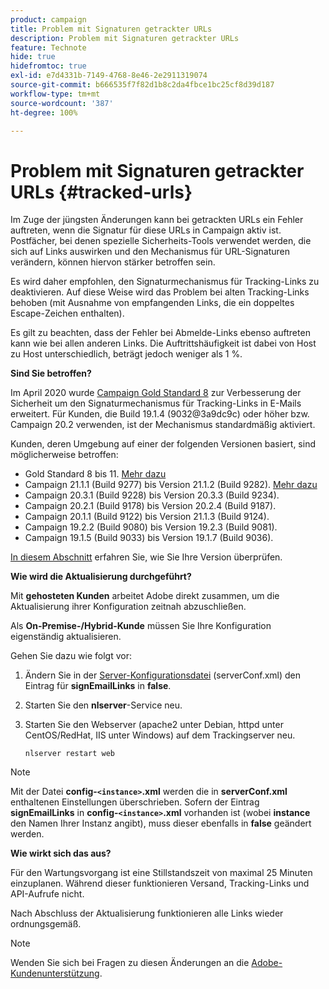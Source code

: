 ```yaml
---
product: campaign
title: Problem mit Signaturen getrackter URLs
description: Problem mit Signaturen getrackter URLs
feature: Technote
hide: true
hidefromtoc: true
exl-id: e7d4331b-7149-4768-8e46-2e2911319074
source-git-commit: b666535f7f82d1b8c2da4fbce1bc25cf8d39d187
workflow-type: tm+mt
source-wordcount: '387'
ht-degree: 100%

---
```


# Problem mit Signaturen getrackter URLs {#tracked-urls}



Im Zuge der jüngsten Änderungen kann bei getrackten URLs ein Fehler auftreten, wenn die Signatur für diese URLs in Campaign aktiv ist. Postfächer, bei denen spezielle Sicherheits-Tools verwendet werden, die sich auf Links auswirken und den Mechanismus für URL-Signaturen verändern, können hiervon stärker betroffen sein.

Es wird daher empfohlen, den Signaturmechanismus für Tracking-Links zu deaktivieren. Auf diese Weise wird das Problem bei alten Tracking-Links behoben (mit Ausnahme von empfangenden Links, die ein doppeltes Escape-Zeichen enthalten).

Es gilt zu beachten, dass der Fehler bei Abmelde-Links ebenso auftreten kann wie bei allen anderen Links. Die Auftrittshäufigkeit ist dabei von Host zu Host unterschiedlich, beträgt jedoch weniger als 1 %.

**Sind Sie betroffen?**

Im April 2020 wurde [Campaign Gold Standard 8](../../rn/using/gold-standard.md#gs8) zur Verbesserung der Sicherheit um den Signaturmechanismus für Tracking-Links in E-Mails erweitert. Für Kunden, die Build 19.1.4 (9032@3a9dc9c) oder höher bzw. Campaign 20.2 verwenden, ist der Mechanismus standardmäßig aktiviert.

Kunden, deren Umgebung auf einer der folgenden Versionen basiert, sind möglicherweise betroffen:

* Gold Standard 8 bis 11. [Mehr dazu](../../rn/using/gold-standard.md#gs-8)
* Campaign 21.1.1 (Build 9277) bis Version 21.1.2 (Build 9282). [Mehr dazu](../../rn/using/latest-release.md)
* Campaign 20.3.1 (Build 9228) bis Version 20.3.3 (Build 9234).
* Campaign 20.2.1 (Build 9178) bis Version 20.2.4 (Build 9187).
* Campaign 20.1.1 (Build 9122) bis Version 21.1.3 (Build 9124). 
* Campaign 19.2.2 (Build 9080) bis Version 19.2.3 (Build 9081).
* Campaign 19.1.5 (Build 9033) bis Version 19.1.7 (Build 9036).


[In diesem Abschnitt](../../platform/using/launching-adobe-campaign.md#getting-your-campaign-version) erfahren Sie, wie Sie Ihre Version überprüfen.

**Wie wird die Aktualisierung durchgeführt?**

Mit **gehosteten Kunden** arbeitet Adobe direkt zusammen, um die Aktualisierung ihrer Konfiguration zeitnah abzuschließen.

Als **On-Premise-/Hybrid-Kunde** müssen Sie Ihre Konfiguration eigenständig aktualisieren.

Gehen Sie dazu wie folgt vor:

1. Ändern Sie in der [Server-Konfigurationsdatei](../../installation/using/the-server-configuration-file.md) (serverConf.xml) den Eintrag für **signEmailLinks** in **false**.
1. Starten Sie den **nlserver**-Service neu.
1. Starten Sie den Webserver (apache2 unter Debian, httpd unter CentOS/RedHat, IIS unter Windows) auf dem Trackingserver neu.

   ```
   nlserver restart web
   ```

>[!NOTE]
>
>Mit der Datei **config-`<instance>`.xml** werden die in **serverConf.xml** enthaltenen Einstellungen überschrieben. Sofern der Eintrag **signEmailLinks** in **config-`<instance>`.xml** vorhanden ist (wobei **instance** den Namen Ihrer Instanz angibt), muss dieser ebenfalls in **false** geändert werden.
>

**Wie wirkt sich das aus?**

Für den Wartungsvorgang ist eine Stillstandszeit von maximal 25 Minuten einzuplanen. Während dieser funktionieren Versand, Tracking-Links und API-Aufrufe nicht.

Nach Abschluss der Aktualisierung funktionieren alle Links wieder ordnungsgemäß.

>[!NOTE]
>
>Wenden Sie sich bei Fragen zu diesen Änderungen an die [Adobe-Kundenunterstützung](https://helpx.adobe.com/de/enterprise/admin-guide.html/enterprise/using/support-for-experience-cloud.ug.html).
>

